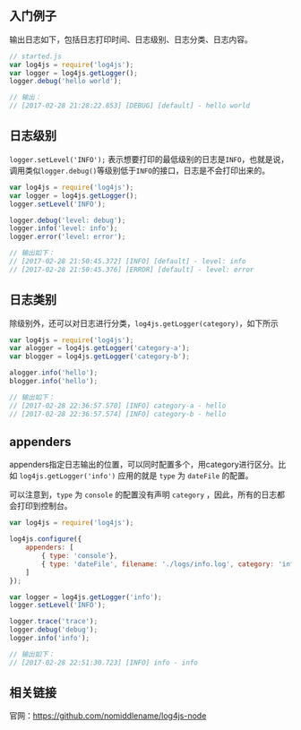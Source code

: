 ## 入门例子

输出日志如下，包括日志打印时间、日志级别、日志分类、日志内容。

```javascript
// started.js
var log4js = require('log4js');
var logger = log4js.getLogger();
logger.debug('hello world');

// 输出： 
// [2017-02-28 21:28:22.853] [DEBUG] [default] - hello world
```

## 日志级别

`logger.setLevel('INFO');` 表示想要打印的最低级别的日志是`INFO`，也就是说，调用类似`logger.debug()`等级别低于`INFO`的接口，日志是不会打印出来的。

```javascript
var log4js = require('log4js');
var logger = log4js.getLogger();
logger.setLevel('INFO');

logger.debug('level: debug');
logger.info('level: info');
logger.error('level: error');

// 输出如下：
// [2017-02-28 21:50:45.372] [INFO] [default] - level: info
// [2017-02-28 21:50:45.376] [ERROR] [default] - level: error
```

## 日志类别

除级别外，还可以对日志进行分类，`log4js.getLogger(category)`，如下所示

```javascript
var log4js = require('log4js');
var alogger = log4js.getLogger('category-a');
var blogger = log4js.getLogger('category-b');

alogger.info('hello');
blogger.info('hello');

// 输出如下：
// [2017-02-28 22:36:57.570] [INFO] category-a - hello
// [2017-02-28 22:36:57.574] [INFO] category-b - hello
```

## appenders

appenders指定日志输出的位置，可以同时配置多个，用category进行区分。比如 `log4js.getLogger('info')` 应用的就是 `type` 为 `dateFile` 的配置。

可以注意到，`type` 为 `console` 的配置没有声明 `category` ，因此，所有的日志都会打印到控制台。

```javascript
var log4js = require('log4js');

log4js.configure({
    appenders: [
        { type: 'console'},
        { type: 'dateFile', filename: './logs/info.log', category: 'info' }
    ]
});

var logger = log4js.getLogger('info');
logger.setLevel('INFO');

logger.trace('trace');
logger.debug('debug');
logger.info('info');

// 输出如下：
// [2017-02-28 22:51:30.723] [INFO] info - info
```

## 相关链接

官网：https://github.com/nomiddlename/log4js-node